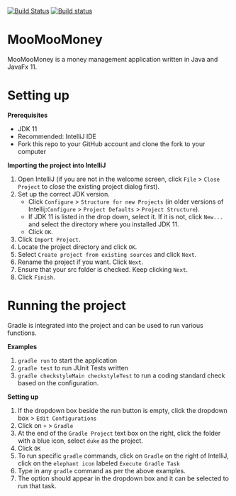 [![Build Status](https://travis-ci.org/AY1920S1-CS2113T-F14-1/main.svg?branch=master)](https://travis-ci.org/AY1920S1-CS2113T-F14-1/main)  [![Build status](https://ci.appveyor.com/api/projects/status/smfjdes9c0yy98vi?svg=true)](https://ci.appveyor.com/project/Greatnest/main-7vh7t)

# MooMooMoney
MooMooMoney is a money management application written in Java and JavaFx 11.

# Setting up

**Prerequisites**

* JDK 11
* Recommended: IntelliJ IDE
* Fork this repo to your GitHub account and clone the fork to your computer

**Importing the project into IntelliJ**

1. Open IntelliJ (if you are not in the welcome screen, click `File` > `Close Project` to close the existing project dialog first).
1. Set up the correct JDK version.
   * Click `Configure` > `Structure for new Projects` (in older versions of Intellij:`Configure` > `Project Defaults` > `Project Structure`).
   * If JDK 11 is listed in the drop down, select it. If it is not, click `New...` and select the directory where you installed JDK 11.
   * Click `OK`.
1. Click `Import Project`.
1. Locate the project directory and click `OK`.
1. Select `Create project from existing sources` and click `Next`.
1. Rename the project if you want. Click `Next`.
1. Ensure that your src folder is checked. Keep clicking `Next`.
1. Click `Finish`.

# Running the project
Gradle is integrated into the project and can be used to run various functions.

**Examples**
1. `gradle run` to start the application
1. `gradle test` to run JUnit Tests written
1. `gradle checkstyleMain checkstyleTest` to run a coding standard check based on the configuration.

**Setting up**
1. If the dropdown box beside the run button is empty, click the dropdown box > `Edit Configurations`  
1. Click on `+` > `Gradle`
1. At the end of the `Gradle Project` text box on the right, click the folder with a blue icon, select `duke` as the project.
1. Click `OK`
1. To run specific `gradle` commands, click on `Gradle` on the right of IntelliJ, click on the `elephant icon` labeled `Execute Gradle Task`
1. Type in any `gradle` command as per the above examples.
1. The option should appear in the dropdown box and it can be selected to run that task.

